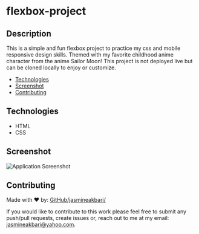 # flexbox-project

## Description

This is a simple and fun flexbox project to practice my css and mobile responsive design skills. Themed with my favorite childhood anime character from the anime Sailor Moon! This project is not deployed live but can be cloned locally to enjoy or customize.

* [Technologies](#technologies)
* [Screenshot](#screenshot)
* [Contributing](#contributing)

## Technologies

* HTML
* CSS

## Screenshot

![Application Screenshot](./assets/images/app-image.png)

## Contributing

Made with ❤️ by: [GitHub/jasmineakbari/](https://github.com/jasmineakbari)

If you would like to contribute to this work please feel free to submit any push/pull requests, create issues or, reach out to me at my email: jasmineakbari@yahoo.com.